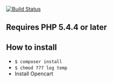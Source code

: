 [![Build Status](https://travis-ci.org/Myiyk/opencart.svg)](https://travis-ci.org/Myiyk/opencart)

## Requires PHP 5.4.4 or later

## How to install
- `$ composer install` 
- `$ chmod 777 log temp`
- Install Opencart